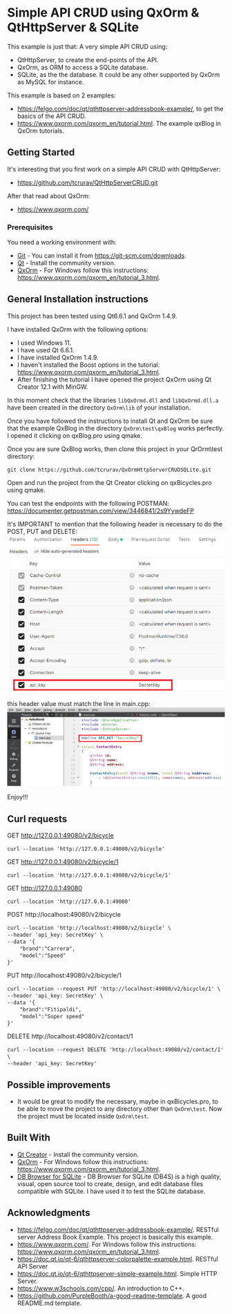 # Simple API CRUD using QxOrm & QtHttpServer & SQLite

This example is just that: A very simple API CRUD using:
 - QtHttpServer, to create the end-points of the API.
 - QxOrm, as ORM to access a SQLite database.
 - SQLite, as the the database. It could be any other supported by QxOrm as MySQL for instance.

This example is based on 2 examples:
* https://felgo.com/doc/qt/qthttpserver-addressbook-example/, to get the basics of the API CRUD.
* https://www.qxorm.com/qxorm_en/tutorial.html. The example qxBlog in QxOrm tutorials.
 
## Getting Started

It's interesting that you first work on a simple API CRUD with QtHttpServer: 
 - https://github.com/tcrurav/QtHttpServerCRUD.git

After that read about QxOrm:
 - https://www.qxorm.com/

### Prerequisites

You need a working environment with:
* [Git](https://git-scm.com) - You can install it from https://git-scm.com/downloads.
* [Qt](https://www.qt.io/download-open-source) - Install the community version.
* [QxOrm](https://www.qxorm.com/) - For Windows follow this instructions: https://www.qxorm.com/qxorm_en/tutorial_3.html.

## General Installation instructions

This project has been tested using Qt6.6.1 and QxOrm 1.4.9.

I have installed QxOrm with the following options:
 - I used Windows 11.
 - I have used Qt 6.6.1.
 - I have installed QxOrm 1.4.9.
 - I haven't installed the Boost options in the tutorial: https://www.qxorm.com/qxorm_en/tutorial_3.html.
 - After finishing the tutorial I have opened the project QxOrm using Qt Creator 12.1 with MinGW.
 
In this moment check that the libraries ````libQxOrmd.dll```` and ````libQxOrmd.dll.a```` have been created in the directory ````QxOrm\lib```` of your installation.

Once you have followed the instructions to install Qt and QxOrm be sure that the example QxBlog in the directory ````QxOrm\test\qxBlog```` works perfectly. I opened it clicking on qxBlog.pro using qmake.

Once you are sure QxBlog works, then clone this project in your QrOrm\test directory:
```
git clone https://github.com/tcrurav/QxOrmHttpServerCRUDSQLite.git
```

Open and run the project from the Qt Creator clicking on qxBicycles.pro using qmake.

You can test the endpoints with the following POSTMAN:
https://documenter.getpostman.com/view/3446841/2s9YywdeFP

It's IMPORTANT to mention that the following header is necessary to do the POST, PUT and DELETE:
![screenshots](screenshots/screenshot-01.png)

this header value must match the line in main.cpp:
![screenshots](screenshots/screenshot-02.png)

Enjoy!!!

## Curl requests

GET http://127.0.0.1:49080/v2/bicycle
````
curl --location 'http://127.0.0.1:49080/v2/bicycle'
````

GET http://127.0.0.1:49080/v2/bicycle/1
````
curl --location 'http://127.0.0.1:49080/v2/bicycle/1'
````

GET http://127.0.0.1:49080
````
curl --location 'http://127.0.0.1:49080'
````

POST http://localhost:49080/v2/bicycle
````
curl --location 'http://localhost:49080/v2/bicycle' \
--header 'api_key: SecretKey' \
--data '{
    "brand":"Carrera",
    "model":"Speed"
}'
````

PUT http://localhost:49080/v2/bicycle/1
````
curl --location --request PUT 'http://localhost:49080/v2/bicycle/1' \
--header 'api_key: SecretKey' \
--data '{
    "brand":"Fitipaldi",
    "model":"Super speed"
}'
````

DELETE http://localhost:49080/v2/contact/1
````
curl --location --request DELETE 'http://localhost:49080/v2/contact/1' \
--header 'api_key: SecretKey'
````
## Possible improvements

 - It would be great to modify the necessary, maybe in qxBicycles.pro, to be able to move the project to any directory other than ````QxOrm\test````. Now the project must be located inside ````QxOrm\test````.

## Built With

* [Qt Creator](https://www.qt.io/download-open-source) - Install the community version.
* [QxOrm](https://www.qxorm.com/) - For Windows follow this instructions: https://www.qxorm.com/qxorm_en/tutorial_3.html.
* [DB Browser for SQLite](https://sqlitebrowser.org/) - DB Browser for SQLite (DB4S) is a high quality, visual, open source tool to create, design, and edit database files compatible with SQLite. I have used it to test the SQLite database.

## Acknowledgments

* https://felgo.com/doc/qt/qthttpserver-addressbook-example/. RESTful server Address Book Example. This project is basically this example.
* https://www.qxorm.com/. For Windows follow this instructions: https://www.qxorm.com/qxorm_en/tutorial_3.html.
* https://doc.qt.io/qt-6/qthttpserver-colorpalette-example.html. RESTful API Server
* https://doc.qt.io/qt-6/qthttpserver-simple-example.html. Simple HTTP Server.
* https://www.w3schools.com/cpp/. An introduction to C++.
* https://github.com/PurpleBooth/a-good-readme-template. A good README.md template.